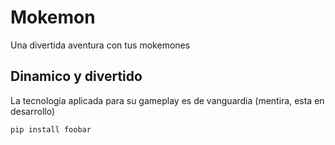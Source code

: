 # Mokemon

Una divertida aventura con tus mokemones

## Dinamico y divertido

La tecnologia aplicada para su gameplay es de vanguardia (mentira, esta en desarrollo)

```bash
pip install foobar
```


